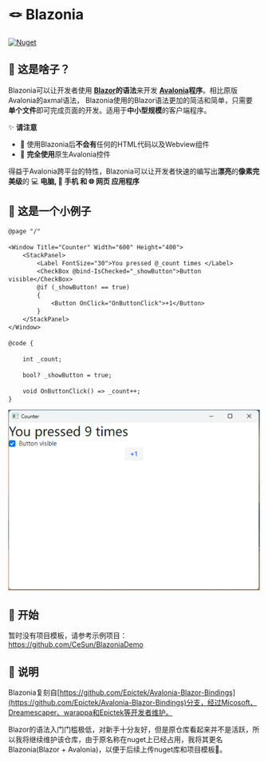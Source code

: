 # 🪢 Blazonia
[![Nuget](https://img.shields.io/nuget/v/Blazonia)](https://www.nuget.org/packages/Blazonia/)

## 🤔 这是啥子？

Blazonia可以让开发者使用 **<a href="https://dotnet.microsoft.com/en-us/apps/aspnet/web-apps/blazor">Blazor</a>的语法**来开发 **<a href="https://avaloniaui.net/">Avalonia</a>程序**。相比原版Avalonia的axmal语法， Blazonia使用的Blazor语法更加的简洁和简单，只需要**单个文件**即可完成页面的开发。适用于**中小型规模**的客户端程序。

✨ **请注意**
- 🚫 使用Blazonia后**不会有**任何的HTML代码以及Webview组件
- 🤩 **完全使用**原生Avalonia控件

得益于Avalonia跨平台的特性，Blazonia可以让开发者快速的编写出**漂亮**的**像素完美级**的 💻 **电脑, 📱 手机 和 🌐 网页 应用程序**


## 🌰 这是一个小例子


```razor
@page "/"

<Window Title="Counter" Width="600" Height="400">
    <StackPanel>
        <Label FontSize="30">You pressed @_count times </Label>
        <CheckBox @bind-IsChecked="_showButton">Button visible</CheckBox>
        @if (_showButton! == true)
        {
            <Button OnClick="OnButtonClick">+1</Button>
        }
    </StackPanel>
</Window>

@code {

    int _count;
    
    bool? _showButton = true;
    
    void OnButtonClick() => _count++;
}
```

![Counter](/images/Blazonia.png "Counter")

## 🛫 开始
暂时没有项目模板，请参考示例项目：https://github.com/CeSun/BlazoniaDemo

## 📄 说明

Blazonia复刻自[https://github.com/Epictek/Avalonia-Blazor-Bindings](https://github.com/Epictek/Avalonia-Blazor-Bindings)分支，经过Micosoft、Dreamescaper、warappa和Epictek等开发者维护。

Blazor的语法入门门槛极低，对新手十分友好，但是原仓库看起来并不是活跃，所以我将继续维护该仓库，由于原名称在nuget上已经占用，我将其更名Blazonia(Blazor + Avalonia)，以便于后续上传nuget库和项目模板🙂。
